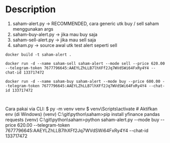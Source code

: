 
# Description
1. saham-alert.py  -> RECOMMENDED, cara generic utk buy / sell saham menggunakan args
2. saham-buy-alert.py -> jika mau buy saja
3. saham-sell-alert.py -> jika mau sell saja
4. saham.py -> source awal utk test alert seperti sell

```
docker build -t saham-alert .

docker run -d --name saham-sell saham-alert --mode sell --price 620.00 --telegram-token 7677796645:AAEYLZhLLB7lhXFf2Jq7WVdSWi64FxRy4Y4 --chat-id 133717472

docker run -d --name saham-buy saham-alert --mode buy --price 600.00 --telegram-token 7677796645:AAEYLZhLLB7lhXFf2Jq7WVdSWi64FxRy4Y4 --chat-id 133717472
  
  
```

Cara pakai via CLI:
$ py -m venv venv
$ venv\Scripts\activate  # Aktifkan env (di Windows)
(venv) C:\git\python\saham>pip install yfinance pandas requests
(venv) C:\git\python\saham>python saham-alert.py --mode buy --price 620.00 --telegram-token 7677796645:AAEYLZhLLB7lhXFf2Jq7WVdSWi64FxRy4Y4 --chat-id 133717472

